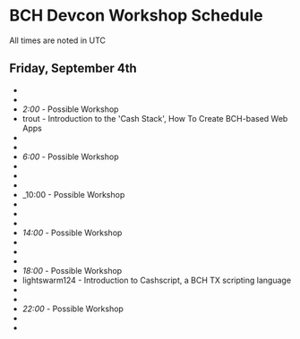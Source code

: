 # BCH Devcon Workshop Schedule

All times are noted in UTC

## Friday, September 4th

*
*
* _2:00_ - Possible Workshop
* trout - Introduction to the 'Cash Stack', How To Create BCH-based Web Apps
*
*
* _6:00_ - Possible Workshop
*
*
*
* _10:00 - Possible Workshop
*
*
*
* _14:00_ - Possible Workshop
*
*
*
* _18:00_ - Possible Workshop
* lightswarm124 - Introduction to Cashscript, a BCH TX scripting language
*
*
* _22:00_ - Possible Workshop
*
*
